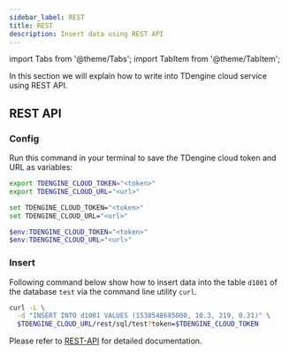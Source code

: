 ```yaml
---
sidebar_label: REST
title: REST
description: Insert data using REST API
---
```


<!-- exclude -->
import Tabs from '@theme/Tabs';
import TabItem from '@theme/TabItem';

<!-- exclude-end -->

In this section we will explain how to write into TDengine cloud service using REST API.

## REST API

### Config

Run this command in your terminal to save the TDengine cloud token and URL as variables:

<Tabs defaultValue="bash">
<TabItem value="bash" label="Bash">

```bash
export TDENGINE_CLOUD_TOKEN="<token>"
export TDENGINE_CLOUD_URL="<url>"
```

</TabItem>
<TabItem value="cmd" label="CMD">

```bash
set TDENGINE_CLOUD_TOKEN="<token>"
set TDENGINE_CLOUD_URL="<url>"
```

</TabItem>
<TabItem value="powershell" label="Powershell">

```powershell
$env:TDENGINE_CLOUD_TOKEN="<token>"
$env:TDENGINE_CLOUD_URL="<url>"
```

</TabItem>
</Tabs>

### Insert

Following command below show how to insert data into the table `d1001` of the database `test` via the command line utility `curl`.

```bash
curl -L \
  -d "INSERT INTO d1001 VALUES (1538548685000, 10.3, 219, 0.31)" \
  $TDENGINE_CLOUD_URL/rest/sql/test?token=$TDENGINE_CLOUD_TOKEN
```

Please refer to [REST-API](https://docs.tdengine.com/reference/rest-api/) for detailed documentation.
